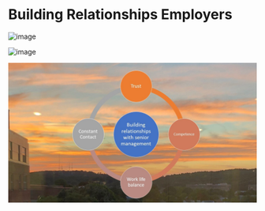 # Building Relationships Employers

![image](BuildingrelationshipsCoworkers.jpeg)

![image](DirectManager.jpeg)

![image](SeniorManagement.jpeg)
